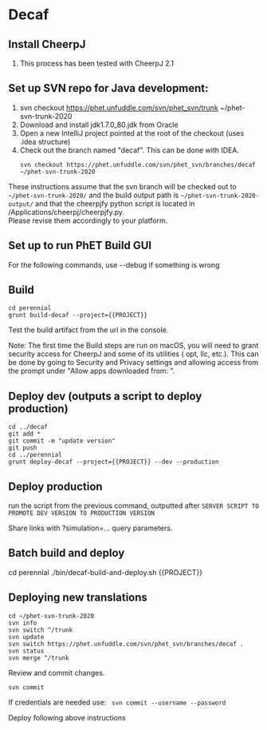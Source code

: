 # Decaf


## Install CheerpJ
1. This process has been tested with CheerpJ 2.1

## Set up SVN repo for Java development:
1. svn checkout https://phet.unfuddle.com/svn/phet_svn/trunk ~/phet-svn-trunk-2020
2. Download and install jdk1.7.0_80.jdk from Oracle
3. Open a new IntelliJ project pointed at the root of the checkout (uses .idea structure)
4. Check out the branch named "decaf".  This can be done with IDEA.
    ```
    svn checkout https://phet.unfuddle.com/svn/phet_svn/branches/decaf ~/phet-svn-trunk-2020
    ```
    
These instructions assume that the svn branch will be checked out to `~/phet-svn-trunk-2020/` and the build output path is `~/phet-svn-trunk-2020-output/`
and that the cheerpjfy python script is located in /Applications/cheerpj/cheerpjfy.py.  
Please revise them accordingly to your platform.

## Set up to run PhET Build GUI
For the following commands, use --debug if something is wrong

## Build
```
cd perennial
grunt build-decaf --project={{PROJECT}}
```

Test the build artifact from the url in the console.

Note: The first time the Build steps are run on macOS, you will need to grant security access for CheerpJ and some of its utilities ( opt, llc, etc.).
This can be done by going to Security and Privacy settings and allowing access from the prompt under "Allow apps downloaded from: ". 

## Deploy dev (outputs a script to deploy production)
```
cd ../decaf
git add *
git commit -m "update version"
git push
cd ../perennial
grunt deploy-decaf --project={{PROJECT}} --dev --production
```

## Deploy production
run the script from the previous command, outputted after `SERVER SCRIPT TO PROMOTE DEV VERSION TO PRODUCTION VERSION`

Share links with ?simulation=... query parameters.

## Batch build and deploy
cd perennial
./bin/decaf-build-and-deploy.sh {{PROJECT}}

## Deploying new translations
```
cd ~/phet-svn-trunk-2020
svn info
svn switch ^/trunk
svn update
svn switch https://phet.unfuddle.com/svn/phet_svn/branches/decaf .
svn status
svn merge ^/trunk
```
Review and commit changes.
```
svn commit
```

If credentials are needed use: ``` svn commit --username --password```

Deploy following above instructions
